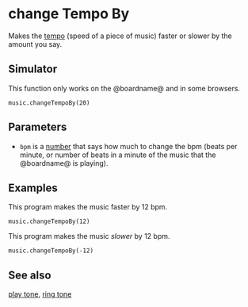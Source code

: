 # change Tempo By

Makes the [tempo](/reference/music/tempo) (speed of a piece of music)
faster or slower by the amount you say.

## Simulator

This function only works on the @boardname@ and in some browsers.

```sig
music.changeTempoBy(20)
```

## Parameters

* ``bpm`` is a [number](/types/number) that says how much to
  change the bpm (beats per minute, or number of beats in a minute of
  the music that the @boardname@ is playing).

## Examples

This program makes the music faster by 12 bpm.

```blocks
music.changeTempoBy(12)
```

This program makes the music _slower_ by 12 bpm.

```blocks
music.changeTempoBy(-12)
```

## See also

[play tone](/reference/music/play-tone), [ring tone](/reference/music/ring-tone) 

